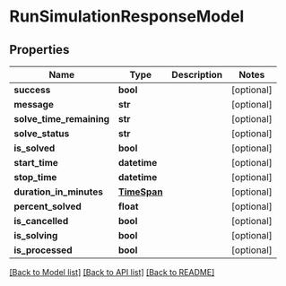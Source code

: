 # RunSimulationResponseModel

## Properties
Name | Type | Description | Notes
------------ | ------------- | ------------- | -------------
**success** | **bool** |  | [optional] 
**message** | **str** |  | [optional] 
**solve_time_remaining** | **str** |  | [optional] 
**solve_status** | **str** |  | [optional] 
**is_solved** | **bool** |  | [optional] 
**start_time** | **datetime** |  | [optional] 
**stop_time** | **datetime** |  | [optional] 
**duration_in_minutes** | [**TimeSpan**](TimeSpan.md) |  | [optional] 
**percent_solved** | **float** |  | [optional] 
**is_cancelled** | **bool** |  | [optional] 
**is_solving** | **bool** |  | [optional] 
**is_processed** | **bool** |  | [optional] 

[[Back to Model list]](../README.md#documentation-for-models) [[Back to API list]](../README.md#documentation-for-api-endpoints) [[Back to README]](../README.md)

